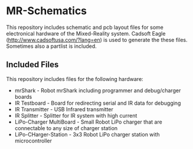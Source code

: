 MR-Schematics
============

This repository includes schematic and pcb layout files for some electronical hardware of the Mixed-Reality system.
Cadsoft Eagle (http://www.cadsoftusa.com/?lang=en) is used to generate the these files. Sometimes also a partlist is included.

Included Files
-----
This repository includes files for the following hardware:
* mrShark - Robot mrShark including programmer and debug/charger boards
* IR Testboard - Board for redirecting serial and IR data for debugging
* IR Transmitter - USB Infrared transmitter
* IR Splitter - Splitter for IR system with high current
* LiPo-Charger MultiBoard - Small Robot LiPo charger that are connectable to any size of charger station
* LiPo-CHarger-Station - 3x3 Robot LiPo charger station with microcontroller
